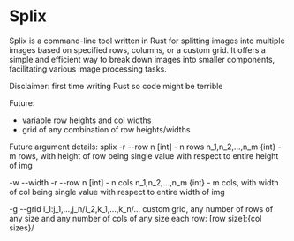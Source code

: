 # Splix

Splix is a command-line tool written in Rust for splitting images into multiple images based on specified rows, columns, or a custom grid. It offers a simple and efficient way to break down images into smaller components, facilitating various image processing tasks.

Disclaimer: first time writing Rust so code might be terrible

Future: 
- variable row heights and col widths
- grid of any combination of row heights/widths

Future argument details:
splix 
-r --row
n [int] - n rows
n_1,n_2,...,n_m {int} - m rows, with height of row being single value with respect to entire height of img

-w --width
-r --row
n [int] - n cols
n_1,n_2,...,n_m {int} - m cols, with width of col being single value with respect to entire width of img

-g --grid
i_1:j_1,...,j_n/i_2,k_1,...,k_n/...
custom grid, any number of rows of any size and any number of cols of any size
each row: [row size]:{col sizes}/
